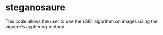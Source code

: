 # steganosaure
This code allows the user to use the LSB1 algorithm on images using the vignere's cyphering method

